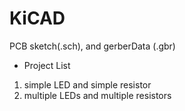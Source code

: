# KiCAD
PCB sketch(.sch), and gerberData (.gbr)


- Project List
1. simple LED and simple resistor
2. multiple LEDs and multiple resistors
